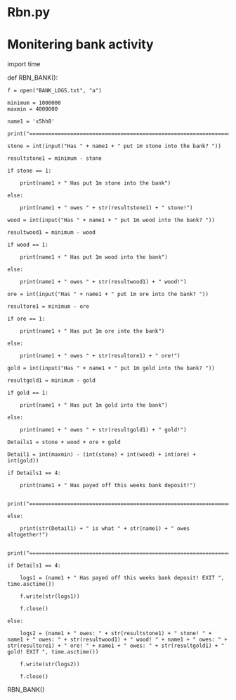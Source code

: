 # Rbn.py
# Monitering bank activity 

import time

def RBN_BANK():

	f = open("BANK_LOGS.txt", "a")

	minimum = 1000000
	maxmin = 4000000

	name1 = 'x5hh8'

	print("======================================================================================")

	stone = int(input("Has " + name1 + " put 1m stone into the bank? "))

	resultstone1 = minimum - stone

	if stone == 1:

		print(name1 + " Has put 1m stone into the bank")

	else:

		print(name1 + " owes " + str(resultstone1) + " stone!")

	wood = int(input("Has " + name1 + " put 1m wood into the bank? "))

	resultwood1 = minimum - wood

	if wood == 1:

		print(name1 + " Has put 1m wood into the bank")

	else:

		print(name1 + " owes " + str(resultwood1) + " wood!")

	ore = int(input("Has " + name1 + " put 1m ore into the bank? "))

	resultore1 = minimum - ore

	if ore == 1:

		print(name1 + " Has put 1m ore into the bank")

	else:

		print(name1 + " owes " + str(resultore1) + " ore!")

	gold = int(input("Has " + name1 + " put 1m gold into the bank? "))

	resultgold1 = minimum - gold

	if gold == 1:

		print(name1 + " Has put 1m gold into the bank")

	else:

		print(name1 + " owes " + str(resultgold1) + " gold!")

	Details1 = stone + wood + ore + gold

	Detail1 = int(maxmin) - (int(stone) + int(wood) + int(ore) + int(gold))

	if Details1 == 4:

		print(name1 + " Has payed off this weeks bank deposit!")

		print("======================================================================================")

	else:

		print(str(Detail1) + " is what " + str(name1) + " owes altogether!")

		print("======================================================================================")

	if Details1 == 4:

		logs1 = (name1 + " Has payed off this weeks bank deposit! EXIT ", time.asctime())

		f.write(str(logs1))

		f.close()

	else:

		logs2 = (name1 + " owes: " + str(resultstone1) + " stone! " + name1 + " owes: " + str(resultwood1) + " wood! " + name1 + " owes: " + str(resultore1) + " ore! " + name1 + " owes: " + str(resultgold1) + " gold! EXIT ", time.asctime())

		f.write(str(logs2))

		f.close()

RBN_BANK()

